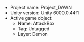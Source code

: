 <!-- UNITY CODE ASSIST INSTRUCTIONS START -->
- Project name: Project_DAWN
- Unity version: Unity 6000.0.44f1
- Active game object:
  - Name: AttackBox
  - Tag: Untagged
  - Layer: Demon
<!-- UNITY CODE ASSIST INSTRUCTIONS END -->